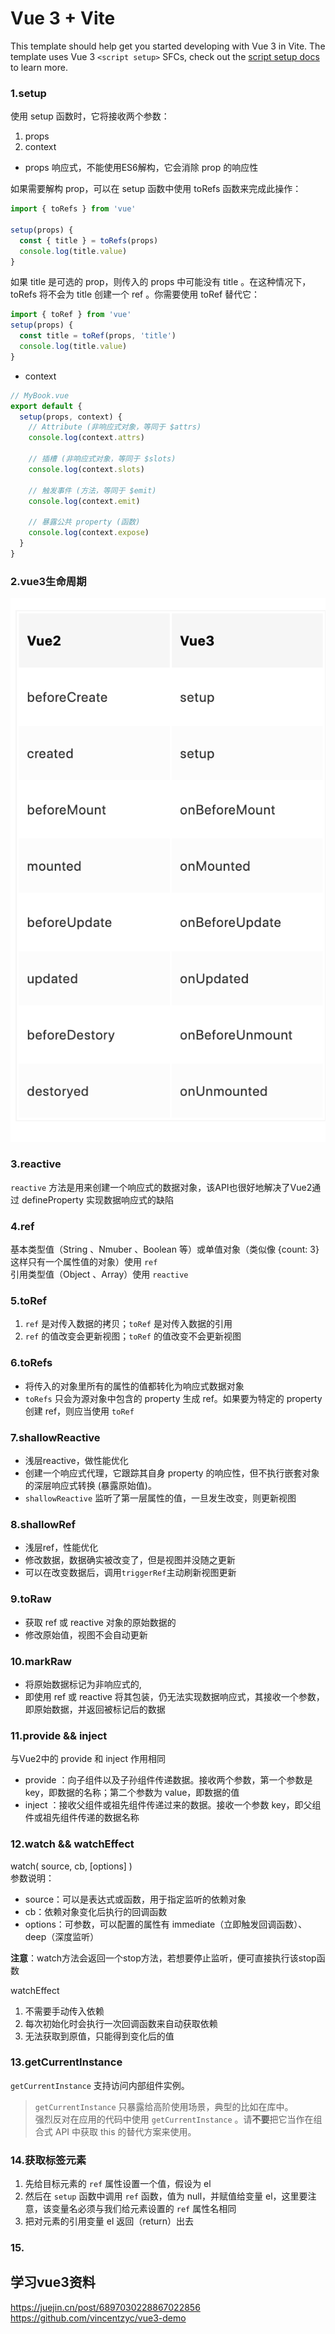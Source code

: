 # Vue 3 + Vite

This template should help get you started developing with Vue 3 in Vite. The template uses Vue 3 `<script setup>` SFCs, check out the [script setup docs](https://v3.vuejs.org/api/sfc-script-setup.html#sfc-script-setup) to learn more.

### 1.setup
使用 setup 函数时，它将接收两个参数：
1. props
2. context


- props
响应式，不能使用ES6解构，它会消除 prop 的响应性

如果需要解构 prop，可以在 setup 函数中使用 toRefs 函数来完成此操作：
```javascript
import { toRefs } from 'vue'

setup(props) {
  const { title } = toRefs(props)
  console.log(title.value)
}
```

如果 title 是可选的 prop，则传入的 props 中可能没有 title 。在这种情况下，toRefs 将不会为 title 创建一个 ref 。你需要使用 toRef 替代它：
```javascript
import { toRef } from 'vue'
setup(props) {
  const title = toRef(props, 'title')
  console.log(title.value)
}
```

- context
```javascript
// MyBook.vue
export default {
  setup(props, context) {
    // Attribute (非响应式对象，等同于 $attrs)
    console.log(context.attrs)

    // 插槽 (非响应式对象，等同于 $slots)
    console.log(context.slots)

    // 触发事件 (方法，等同于 $emit)
    console.log(context.emit)

    // 暴露公共 property (函数)
    console.log(context.expose)
  }
}
```


### 2.vue3生命周期
![生命周期比较](./docs/image/lieft-cycle.png)

### 3.reactive
<code>reactive</code> 方法是用来创建一个响应式的数据对象，该API也很好地解决了Vue2通过 defineProperty 实现数据响应式的缺陷

### 4.ref
基本类型值（String 、Nmuber 、Boolean 等）或单值对象（类似像 {count: 3} 这样只有一个属性值的对象）使用 <code>ref</code>  
引用类型值（Object 、Array）使用 <code>reactive</code>

### 5.toRef
1. <code>ref</code> 是对传入数据的拷贝；<code>toRef</code> 是对传入数据的引用
2. <code>ref</code> 的值改变会更新视图；<code>toRef</code> 的值改变不会更新视图

### 6.toRefs
- 将传入的对象里所有的属性的值都转化为响应式数据对象
- <code>toRefs</code> 只会为源对象中包含的 property 生成 ref。如果要为特定的 property 创建 ref，则应当使用 <code>toRef</code>

### 7.shallowReactive
- 浅层reactive，做性能优化
- 创建一个响应式代理，它跟踪其自身 property 的响应性，但不执行嵌套对象的深层响应式转换 (暴露原始值)。
- <code>shallowReactive</code> 监听了第一层属性的值，一旦发生改变，则更新视图

### 8.shallowRef
- 浅层ref，性能优化
- 修改数据，数据确实被改变了，但是视图并没随之更新
- 可以在改变数据后，调用<code>triggerRef</code>主动刷新视图更新

### 9.toRaw
- 获取 ref 或 reactive 对象的原始数据的
- 修改原始值，视图不会自动更新

### 10.markRaw
- 将原始数据标记为非响应式的, 
- 即使用 ref 或 reactive 将其包装，仍无法实现数据响应式，其接收一个参数，即原始数据，并返回被标记后的数据


### 11.provide && inject
与Vue2中的 provide 和 inject 作用相同
- provide ：向子组件以及子孙组件传递数据。接收两个参数，第一个参数是 key，即数据的名称；第二个参数为 value，即数据的值
- inject ：接收父组件或祖先组件传递过来的数据。接收一个参数 key，即父组件或祖先组件传递的数据名称

### 12.watch && watchEffect
watch( source, cb, [options] )  
参数说明：
- source：可以是表达式或函数，用于指定监听的依赖对象
- cb：依赖对象变化后执行的回调函数
- options：可参数，可以配置的属性有 immediate（立即触发回调函数）、deep（深度监听）

**注意**：watch方法会返回一个stop方法，若想要停止监听，便可直接执行该stop函数

watchEffect
1. 不需要手动传入依赖
2. 每次初始化时会执行一次回调函数来自动获取依赖
3. 无法获取到原值，只能得到变化后的值

### 13.getCurrentInstance
<code>getCurrentInstance</code> 支持访问内部组件实例。
> <code>getCurrentInstance</code> 只暴露给高阶使用场景，典型的比如在库中。  
> 强烈反对在应用的代码中使用 <code>getCurrentInstance</code> 。请**不要**把它当作在组合式 API 中获取 this 的替代方案来使用。

### 14.获取标签元素
1. 先给目标元素的 <code>ref</code> 属性设置一个值，假设为 el
2. 然后在 <code>setup</code> 函数中调用 <code>ref</code> 函数，值为 null，并赋值给变量 el，这里要注意，该变量名必须与我们给元素设置的 <code>ref</code> 属性名相同
3. 把对元素的引用变量 el 返回（return）出去

### 15.


## 学习vue3资料
https://juejin.cn/post/6897030228867022856  
https://github.com/vincentzyc/vue3-demo


